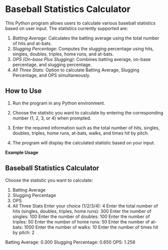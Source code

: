 # Baseball Statistics Calculator

This Python program allows users to calculate various baseball statistics based on user input. The statistics currently supported are:

1. *Batting Average*: Calculates the batting average using the total number of hits and at-bats.
2. *Slugging Percentage*: Computes the slugging percentage using hits, singles, doubles, triples, home runs, and at-bats.
3. *OPS (On-base Plus Slugging)*: Combines batting average, on-base percentage, and slugging percentage.
4. *All Three Stats:* Option to calculate Batting Average, Slugging Percentage, and OPS simultaneously.

## How to Use

1. Run the program in any Python environment.

2. Choose the statistic you want to calculate by entering the corresponding number (1, 2, 3, or 4) when prompted.

3. Enter the required information such as the total number of hits, singles, doubles, triples, home runs, at-bats, walks, and times hit by pitch.

4. The program will display the calculated statistic based on your input.

**Example Usage**

Baseball Statistics Calculator
----------------------------------
Choose the statistic you want to calculate:
1. Batting Average
2. Slugging Percentage
3. OPS
4. All Three Stats
Enter your choice (1/2/3/4): 4
Enter the total number of hits (singles, doubles, triples, home runs): 300
Enter the number of singles: 100
Enter the number of doubles: 100
Enter the number of triples: 50
Enter the number of home runs: 50
Enter the number of at-bats: 1000
Enter the number of walks: 10
Enter the number of times hit by pitch: 2

Batting Average: 0.300
Slugging Percentage: 0.650
OPS: 1.258
